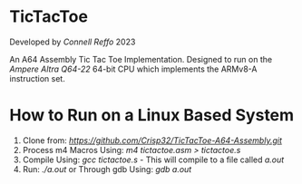 # TicTacToe
Developed by *Connell Reffo* 2023

An A64 Assembly Tic Tac Toe Implementation.
Designed to run on the *Ampere Altra Q64-22* 64-bit CPU which implements the ARMv8-A instruction set.

# How to Run on a Linux Based System
1. Clone from: *https://github.com/Crisp32/TicTacToe-A64-Assembly.git*
2. Process m4 Macros Using: *m4 tictactoe.asm > tictactoe.s*
3. Compile Using: *gcc tictactoe.s* - This will compile to a file called *a.out*
4. Run: *./a.out* or Through gdb Using: *gdb a.out*
